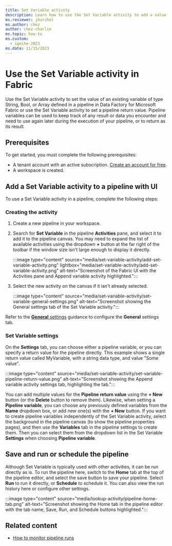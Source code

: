 ```yaml
---
title: Set Variable activity
description: Learn how to use the Set Variable activity to add a value to an existing array variable defined in Fabric pipeline.
ms.reviewer: jburchel
ms.author: chez
author: chez-charlie
ms.topic: how-to
ms.custom:
  - ignite-2023
ms.date: 11/15/2023
---
```


# Use the Set Variable activity in Fabric

Use the Set Variable activity to set the value of an existing variable of type String, Bool, or Array defined in a pipeline in Data Factory for Microsoft Fabric or use the Set Variable activity to set a pipeline return value. Pipeline variables can be used to keep track of any result or data you encounter and need to use again later during the execution of your pipeline, or to return as its result.

## Prerequisites

To get started, you must complete the following prerequisites:

- A tenant account with an active subscription. [Create an account for free](../get-started/fabric-trial.md).
- A workspace is created.

## Add a Set Variable activity to a pipeline with UI

To use a Set Variable activity in a pipeline, complete the following steps:

### Creating the activity

1. Create a new pipeline in your workspace.
1. Search for **Set Variable** in the pipeline **Activities** pane, and select it to add it to the pipeline canvas. You may need to expand the list of available activities using the dropdown **+** button at the far right of the toolbar if the window size isn't large enough to display it directly.

   :::image type="content" source="media/set-variable-activity/add-set-variable-activity.png" lightbox="media/set-variable-activity/add-set-variable-activity.png" alt-text="Screenshot of the Fabric UI with the Activities pane and Append variable activity highlighted.":::

1. Select the new activity on the canvas if it isn't already selected.

   :::image type="content" source="media/set-variable-activity/set-variable-general-settings.png" alt-text="Screenshot showing the General settings tab of the Set Variable activity.":::

Refer to the [**General** settings](activity-overview.md#general-settings) guidance to configure the **General** settings tab.

### Set Variable settings

On the **Settings** tab, you can choose either a pipeline variable, or you can specify a return value for the pipeline directly. This example shows a single return value called MyVariable, with a string data type, and value "Some value".

:::image type="content" source="media/set-variable-activity/set-variable-pipeline-return-value.png" alt-text="Screenshot showing the Append variable activity settings tab, highlighting the tab.":::

You can add multiple values for the **Pipeline return value** using the **+ New** button (or the **Delete** button to remove them). Likewise, when setting a **Pipeline variable**, you can choose any previously defined variables from the **Name** dropdown box, or add new one(s) with the **+ New** button. If you want to create pipeline variables independently of the Set Variable activity, select the background in the pipeline canvas (to show the pipeline properties pages), and then use the **Variables** tab in the pipeline settings to create them. Then you can select them from the dropdown list in the Set Variable **Settings** when choosing **Pipeline variable**.

## Save and run or schedule the pipeline

Although Set Variable is typically used with other activities, it can be run directly as is. To run the pipeline here, switch to the **Home** tab at the top of the pipeline editor, and select the save button to save your pipeline.  Select **Run** to run it directly, or **Schedule** to schedule it.  You can also view the run history here or configure other settings.

:::image type="content" source="media/lookup-activity/pipeline-home-tab.png" alt-text="Screenshot showing the Home tab in the pipeline editor with the tab name, Save, Run, and Schedule buttons highlighted.":::

## Related content

- [How to monitor pipeline runs](monitor-pipeline-runs.md)
